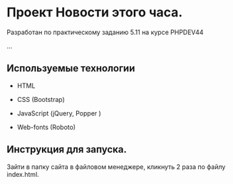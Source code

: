 # Проект Новости этого часа. 

Разработан по практическому заданию 5.11 на курсе PHPDEV44

…

## Используемые технологии

* HTML

* CSS (Bootstrap)

* JavaScript (jQuery, Popper )

* Web-fonts (Roboto)

## Инструкция для запуска.

Зайти в папку сайта в файловом менеджере, кликнуть 2 раза по файлу index.html.
